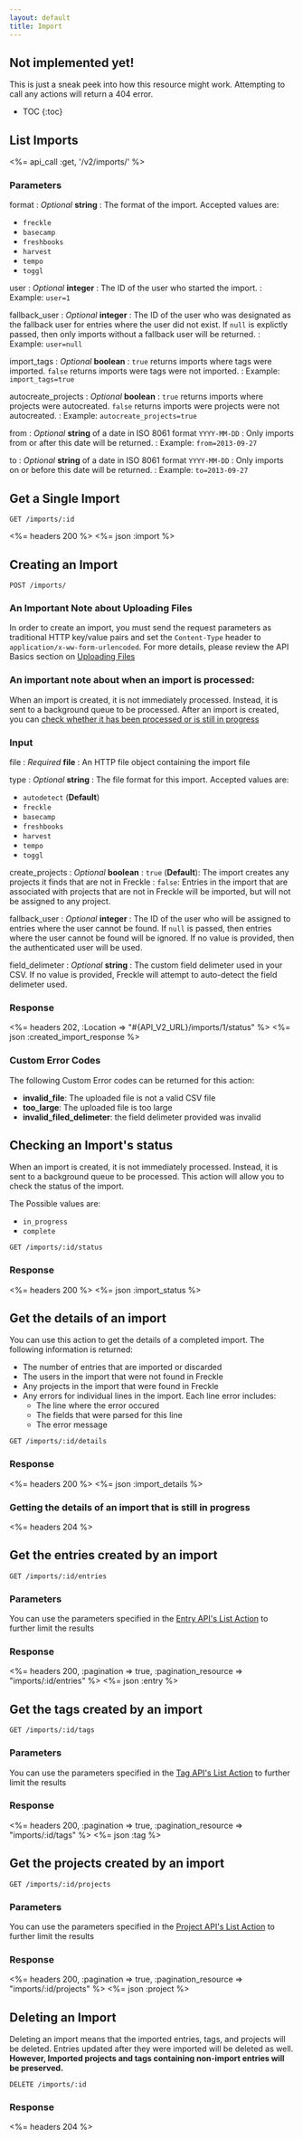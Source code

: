 ```yaml
---
layout: default
title: Import
---
```


<div class="note warning sticky">
  <h2>Not implemented yet!</h2>
  <p>This is just a sneak peek into how this resource might work. Attempting to call any actions will return a 404 error.</p>
</div>

* TOC
{:toc}

## List Imports

<%= api_call :get, '/v2/imports/' %>

### Parameters

format
: *Optional* **string**
: The format of the import. Accepted values are:

  * `freckle`
  * `basecamp`
  * `freshbooks`
  * `harvest`
  * `tempo`
  * `toggl`

user
: *Optional* **integer**
: The ID of the user who started the import.
: Example: `user=1`

fallback_user
: *Optional* **integer**
: The ID of the user who was designated as the fallback user for entries where the user did not exist. If `null` is explictly passed, then only imports without a fallback user will be returned.
: Example: `user=null`

import_tags
: *Optional* **boolean**
: `true` returns imports where tags were imported. `false` returns imports were tags were not imported.
: Example: `import_tags=true`

autocreate_projects
: *Optional* **boolean**
: `true` returns imports where projects were autocreated. `false` returns imports were projects were not autocreated.
: Example: `autocreate_projects=true`

from
: *Optional* **string** of a date in ISO 8061 format `YYYY-MM-DD`
: Only imports from or after this date will be returned.
: Example: `from=2013-09-27`

to
: *Optional* **string** of a date in ISO 8061 format `YYYY-MM-DD`
: Only imports on or before this date will be returned.
: Example: `to=2013-09-27`

## Get a Single Import

~~~
GET /imports/:id
~~~

<%= headers 200 %>
<%= json :import %>

## Creating an Import

~~~
POST /imports/
~~~

### An Important Note about Uploading Files
In order to create an import, you must send the request parameters as traditional HTTP key/value pairs and set the `Content-Type` header to `application/x-ww-form-urlencoded`. For more details, please review the API Basics section on [Uploading Files](/#uploading-files)

### An important note about when an import is processed:

When an import is created, it is not immediately processed. Instead, it is sent to a background queue to be processed. After an import is created, you can [check whether it has been processed or is still in progress](#checking-an-imports-status)

### Input

file
: *Required* **file**
: An HTTP file object containing the import file

type
: *Optional* **string**
: The file format for this import. Accepted values are:

  * `autodetect` (**Default**)
  * `freckle`
  * `basecamp`
  * `freshbooks`
  * `harvest`
  * `tempo`
  * `toggl`

create_projects
: *Optional* **boolean**
: `true` (**Default**): The import creates any projects it finds that are not in Freckle
: `false`: Entries in the import that are associated with projects that are not in Freckle will be imported, but will not be assigned to any project.

fallback_user
: *Optional* **integer**
: The ID of the user who will be assigned to entries where the user cannot be found. If `null` is passed, then entries where the user cannot be found will be ignored. If no value is provided, then the authenticated user will be used.

field_delimeter
: *Optional* **string**
: The custom field delimeter used in your CSV. If no value is provided, Freckle will attempt to auto-detect the field delimeter used.

### Response

<%= headers 202, :Location => "#{API_V2_URL}/imports/1/status"  %>
<%= json :created_import_response %>

### Custom Error Codes

The following Custom Error codes can be returned for this action:

* **invalid_file**: The uploaded file is not a valid CSV file
* **too_large**: The uploaded file is too large
* **invalid_filed_delimeter**: the field delimeter provided was invalid

## Checking an Import's status

When an import is created, it is not immediately processed. Instead, it is sent to a background queue to be processed. This action will allow you to check the status of the import.

The Possible values are:

* `in_progress`
* `complete`

~~~
GET /imports/:id/status
~~~

### Response

<%= headers 200 %>
<%= json :import_status %>

## Get the details of an import

You can use this action to get the details of a completed import. The following information is returned:

* The number of entries that are imported or discarded
* The users in the import that were not found in Freckle
* Any projects in the import that were found in Freckle
* Any errors for individual lines in the import. Each line error includes:
  * The line where the error occured
  * The fields that were parsed for this line
  * The error message

~~~
GET /imports/:id/details
~~~

### Response

<%= headers 200 %>
<%= json :import_details %>

### Getting the details of an import that is still in progress

<%= headers 204 %>

## Get the entries created by an import

~~~
GET /imports/:id/entries
~~~

### Parameters

You can use the parameters specified in the [Entry API's List Action](/entries/index.html#list) to further limit the results

### Response

<%= headers 200, :pagination => true, :pagination_resource => "imports/:id/entries" %>
<%= json :entry %>

## Get the tags created by an import

~~~
GET /imports/:id/tags
~~~

### Parameters

You can use the parameters specified in the [Tag API's List Action](/tags/index.html#list) to further limit the results

### Response

<%= headers 200, :pagination => true, :pagination_resource => "imports/:id/tags" %>
<%= json :tag %>

## Get the projects created by an import

~~~
GET /imports/:id/projects
~~~

### Parameters

You can use the parameters specified in the [Project API's List Action](/projects/index.html#list) to further limit the results

### Response

<%= headers 200, :pagination => true, :pagination_resource => "imports/:id/projects" %>
<%= json :project %>

## Deleting an Import

Deleting an import means that the imported entries, tags, and projects will be deleted. Entries updated after they were imported will be deleted as well. **However, Imported projects and tags containing non-import entries will be preserved.**

~~~
DELETE /imports/:id
~~~

### Response

<%= headers 204 %>
